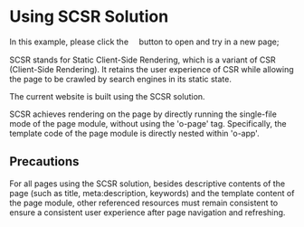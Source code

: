 # Using SCSR Solution

In this example, please click the <span style='font-family: "iconfont"'>&#xe7cb;</span> button to open and try in a new page;

SCSR stands for Static Client-Side Rendering, which is a variant of CSR (Client-Side Rendering). It retains the user experience of CSR while allowing the page to be crawled by search engines in its static state.

The current website is built using the SCSR solution.

SCSR achieves rendering on the page by directly running the single-file mode of the page module, without using the 'o-page' tag. Specifically, the template code of the page module is directly nested within 'o-app'.

## Precautions

For all pages using the SCSR solution, besides descriptive contents of the page (such as title, meta:description, keywords) and the template content of the page module, other referenced resources must remain consistent to ensure a consistent user experience after page navigation and refreshing.

<a href="../../publics/examples/use-scsr/page1.html" main demo preview></a>
<a href="../../publics/examples/use-scsr/page2.html" demo></a>
<a href="../../publics/examples/use-scsr/public.css" demo></a>
<a href="../../publics/examples/use-scsr/app-config.mjs" demo></a>

